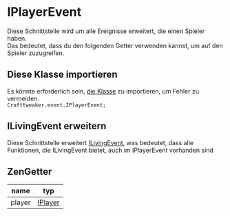 # IPlayerEvent

Diese Schnittstelle wird um alle Ereignisse erweitert, die einen Spieler haben.  
Das bedeutet, dass du den folgenden Getter verwenden kannst, um auf den Spieler zuzugreifen.

## Diese Klasse importieren

Es könnte erforderlich sein, [die Klasse](/AdvancedFunctions/Import/) zu importieren, um Fehler zu vermeiden.  
`Crafttweaker.event.IPlayerEvent;`

## ILivingEvent erweitern

Diese Schnittstelle erweitert [ILivingEvent](/Vanilla/Events/Events/ILivingEvent/), was bedeutet, dass alle Funktionen, die ILivingEvent bietet, auch im IPlayerEvent vorhanden sind

## ZenGetter

| name   | typ                                  |
| ------ | ------------------------------------ |
| player | [IPlayer](/Vanilla/Players/IPlayer/) |